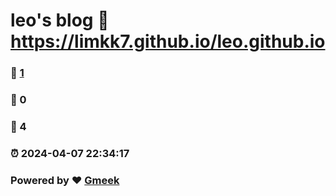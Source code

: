 # leo's blog :link: https://limkk7.github.io/leo.github.io 
### :page_facing_up: [1](https://limkk7.github.io/leo.github.io/tag.html) 
### :speech_balloon: 0 
### :hibiscus: 4 
### :alarm_clock: 2024-04-07 22:34:17 
### Powered by :heart: [Gmeek](https://github.com/Meekdai/Gmeek)
